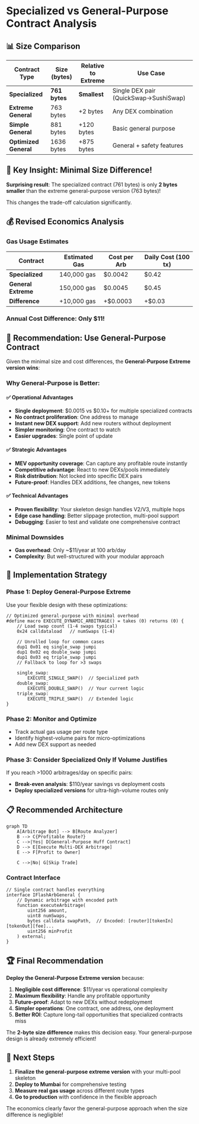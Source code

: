 # Specialized vs General-Purpose Contract Analysis

## 📊 **Size Comparison**

| Contract Type | Size (bytes) | Relative to Extreme | Use Case |
|---------------|--------------|-------------------|----------|
| **Specialized** | **761 bytes** | **Smallest** | Single DEX pair (QuickSwap→SushiSwap) |
| **Extreme General** | 763 bytes | +2 bytes | Any DEX combination |
| **Simple General** | 881 bytes | +120 bytes | Basic general purpose |
| **Optimized General** | 1636 bytes | +875 bytes | General + safety features |

## 🎯 **Key Insight: Minimal Size Difference!**

**Surprising result**: The specialized contract (761 bytes) is only **2 bytes smaller** than the extreme general-purpose version (763 bytes)!

This changes the trade-off calculation significantly.

## 💰 **Revised Economics Analysis**

### **Gas Usage Estimates**

| Contract | Estimated Gas | Cost per Arb | Daily Cost (100 tx) |
|----------|---------------|--------------|-------------------|
| **Specialized** | 140,000 gas | $0.0042 | $0.42 |
| **General Extreme** | 150,000 gas | $0.0045 | $0.45 |
| **Difference** | +10,000 gas | +$0.0003 | +$0.03 |

### **Annual Cost Difference**: Only $11!

## 🎯 **Recommendation: Use General-Purpose Contract**

Given the minimal size and cost differences, the **General-Purpose Extreme version wins**:

### **Why General-Purpose is Better:**

#### ✅ **Operational Advantages**
- **Single deployment**: $0.0015 vs $0.10+ for multiple specialized contracts
- **No contract proliferation**: One address to manage
- **Instant new DEX support**: Add new routers without deployment
- **Simpler monitoring**: One contract to watch
- **Easier upgrades**: Single point of update

#### ✅ **Strategic Advantages**  
- **MEV opportunity coverage**: Can capture any profitable route instantly
- **Competitive advantage**: React to new DEXs/pools immediately  
- **Risk distribution**: Not locked into specific DEX pairs
- **Future-proof**: Handles DEX additions, fee changes, new tokens

#### ✅ **Technical Advantages**
- **Proven flexibility**: Your skeleton design handles V2/V3, multiple hops
- **Edge case handling**: Better slippage protection, multi-pool support
- **Debugging**: Easier to test and validate one comprehensive contract

### **Minimal Downsides**
- **Gas overhead**: Only ~$11/year at 100 arb/day
- **Complexity**: But well-structured with your modular approach

## 🚀 **Implementation Strategy**

### **Phase 1: Deploy General-Purpose Extreme**
Use your flexible design with these optimizations:

```huff
// Optimized general-purpose with minimal overhead
#define macro EXECUTE_DYNAMIC_ARBITRAGE() = takes (0) returns (0) {
    // Load swap count (1-4 swaps typical)
    0x24 calldataload   // numSwaps (1-4)
    
    // Unrolled loop for common cases
    dup1 0x01 eq single_swap jumpi
    dup1 0x02 eq double_swap jumpi
    dup1 0x03 eq triple_swap jumpi
    // Fallback to loop for >3 swaps
    
    single_swap:
        EXECUTE_SINGLE_SWAP()  // Specialized path
    double_swap:
        EXECUTE_DOUBLE_SWAP()  // Your current logic
    triple_swap:
        EXECUTE_TRIPLE_SWAP()  // Extended logic
}
```

### **Phase 2: Monitor and Optimize**
- Track actual gas usage per route type
- Identify highest-volume pairs for micro-optimizations
- Add new DEX support as needed

### **Phase 3: Consider Specialized Only If Volume Justifies**
If you reach >1000 arbitrages/day on specific pairs:
- **Break-even analysis**: $110/year savings vs deployment costs
- **Deploy specialized versions** for ultra-high-volume routes only

## 📋 **Recommended Architecture**

```mermaid
graph TD
    A[Arbitrage Bot] --> B[Route Analyzer]
    B --> C{Profitable Route?}
    C -->|Yes| D[General-Purpose Huff Contract]
    D --> E[Execute Multi-DEX Arbitrage]
    E --> F[Profit to Owner]
    
    C -->|No| G[Skip Trade]
```

### **Contract Interface**
```huff
// Single contract handles everything
interface IFlashArbGeneral {
    // Dynamic arbitrage with encoded path
    function executeArbitrage(
        uint256 amount,
        uint8 numSwaps,
        bytes calldata swapPath,  // Encoded: [router][tokenIn][tokenOut][fee]...
        uint256 minProfit
    ) external;
}
```

## 🏆 **Final Recommendation**

**Deploy the General-Purpose Extreme version** because:

1. **Negligible cost difference**: $11/year vs operational complexity
2. **Maximum flexibility**: Handle any profitable opportunity  
3. **Future-proof**: Adapt to new DEXs without redeployment
4. **Simpler operations**: One contract, one address, one deployment
5. **Better ROI**: Capture long-tail opportunities that specialized contracts miss

The **2-byte size difference** makes this decision easy. Your general-purpose design is already extremely efficient!

## 🎯 **Next Steps**

1. **Finalize the general-purpose extreme version** with your multi-pool skeleton
2. **Deploy to Mumbai** for comprehensive testing
3. **Measure real gas usage** across different route types
4. **Go to production** with confidence in the flexible approach

The economics clearly favor the general-purpose approach when the size difference is negligible!